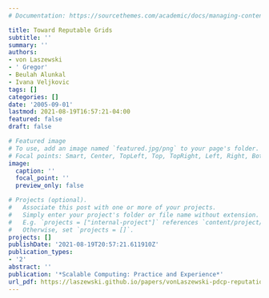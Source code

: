 ```yaml
---
# Documentation: https://sourcethemes.com/academic/docs/managing-content/

title: Toward Reputable Grids
subtitle: ''
summary: ''
authors:
- von Laszewski
- ' Gregor'
- Beulah Alunkal
- Ivana Veljkovic
tags: []
categories: []
date: '2005-09-01'
lastmod: 2021-08-19T16:57:21-04:00
featured: false
draft: false

# Featured image
# To use, add an image named `featured.jpg/png` to your page's folder.
# Focal points: Smart, Center, TopLeft, Top, TopRight, Left, Right, BottomLeft, Bottom, BottomRight.
image:
  caption: ''
  focal_point: ''
  preview_only: false

# Projects (optional).
#   Associate this post with one or more of your projects.
#   Simply enter your project's folder or file name without extension.
#   E.g. `projects = ["internal-project"]` references `content/project/deep-learning/index.md`.
#   Otherwise, set `projects = []`.
projects: []
publishDate: '2021-08-19T20:57:21.611910Z'
publication_types:
- '2'
abstract: ''
publication: '*Scalable Computing: Practice and Experience*'
url_pdf: https://laszewski.github.io/papers/vonLaszewski-pdcp-reputation.pdf
---
```

